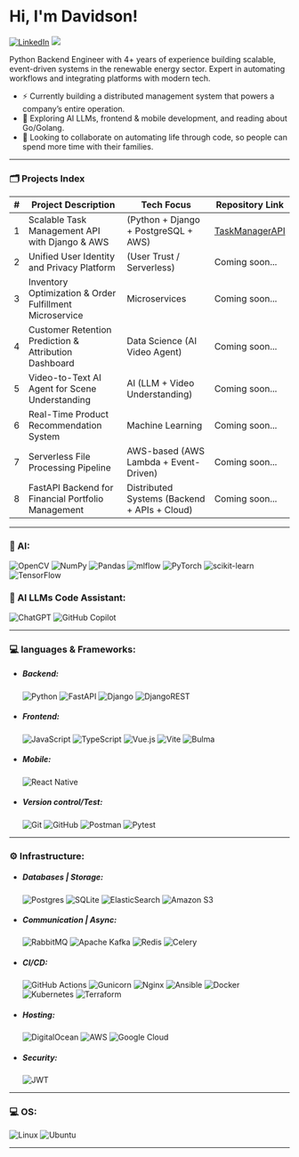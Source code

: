 # Hi, I'm Davidson!
[![LinkedIn](https://img.shields.io/badge/LinkedIn-%230077B5.svg?style=for-the-badge&logo=linkedin&logoColor=white)](https://linkedin.com/in/davidson-caetano) 
[![](https://visitcount.itsvg.in/api?id=davidson-dev&icon=0&color=0)](https://visitcount.itsvg.in)


Python Backend Engineer with 4+ years of experience building scalable, event-driven systems in the renewable energy sector.
Expert in automating workflows and integrating platforms with modern tech.

- ⚡ Currently building a distributed management system that powers a company’s entire operation.
- 🔭 Exploring AI LLMs, frontend & mobile development, and reading about Go/Golang.
- 👯 Looking to collaborate on automating life through code, so people can spend more time with their families.

---

### 🗂️ Projects Index

| # | Project Description | Tech Focus | Repository Link |
|---|---------|------------|----------------|
| 1 | Scalable Task Management API with Django & AWS | (Python + Django + PostgreSQL + AWS) | [TaskManagerAPI](https://github.com/davidson-dev/django-aws-task) |
| 2 | Unified User Identity and Privacy Platform | (User Trust / Serverless) | Coming soon... |
| 3 | Inventory Optimization & Order Fulfillment Microservice | Microservices | Coming soon... |
| 4 | Customer Retention Prediction & Attribution Dashboard | Data Science (AI Video Agent) | Coming soon... |
| 5 | Video-to-Text AI Agent for Scene Understanding | AI (LLM + Video Understanding) | Coming soon... |
| 6 | Real-Time Product Recommendation System | Machine Learning | Coming soon... |
| 7 | Serverless File Processing Pipeline | AWS-based (AWS Lambda + Event-Driven) | Coming soon... |
| 8 | FastAPI Backend for Financial Portfolio Management | Distributed Systems (Backend + APIs + Cloud) | Coming soon... |
  
---
### 🤖 AI:
![OpenCV](https://img.shields.io/badge/opencv-%23white.svg?style=flat&logo=opencv&logoColor=white)
![NumPy](https://img.shields.io/badge/numpy-%23013243.svg?style=flat&logo=numpy&logoColor=white) 
![Pandas](https://img.shields.io/badge/pandas-%23150458.svg?style=flat&logo=pandas&logoColor=white) 
![mlflow](https://img.shields.io/badge/mlflow-%23d9ead3.svg?style=flat&logo=numpy&logoColor=blue)
![PyTorch](https://img.shields.io/badge/PyTorch-%23EE4C2C.svg?style=flat&logo=PyTorch&logoColor=white)
![scikit-learn](https://img.shields.io/badge/scikit--learn-%23F7931E.svg?style=flat&logo=scikit-learn&logoColor=white)
![TensorFlow](https://img.shields.io/badge/TensorFlow-%23FF6F00.svg?style=flat&logo=TensorFlow&logoColor=white)

### 🤖 AI LLMs Code Assistant:
![ChatGPT](https://img.shields.io/badge/chatGPT-74aa9c?style=flat&logo=openai&logoColor=white)
![GitHub Copilot](https://img.shields.io/badge/github_copilot-8957E5?style=flat&logo=github-copilot&logoColor=white)

---

### 💻 languages & Frameworks:
- ##### Backend:
  ![Python](https://img.shields.io/badge/python-3670A0?style=flat&logo=python&logoColor=ffdd54)
  ![FastAPI](https://img.shields.io/badge/FastAPI-005571?style=flat&logo=fastapi) 
  ![Django](https://img.shields.io/badge/django-%23092E20.svg?style=flat&logo=django&logoColor=white) 
  ![DjangoREST](https://img.shields.io/badge/DJANGO-REST-ff1709?style=flat&logo=django&logoColor=white&color=ff1709&labelColor=gray)
   
- ##### Frontend:
  ![JavaScript](https://img.shields.io/badge/javascript-%23323330.svg?style=flat&logo=javascript&logoColor=%23F7DF1E) 
  ![TypeScript](https://img.shields.io/badge/typescript-%23007ACC.svg?style=flat&logo=typescript&logoColor=white)
  ![Vue.js](https://img.shields.io/badge/vue.js-%2335495e.svg?style=flat&logo=vuedotjs&logoColor=%234FC08D) 
  ![Vite](https://img.shields.io/badge/vite-%23646CFF.svg?style=flat&logo=vite&logoColor=white) 
  ![Bulma](https://img.shields.io/badge/bulma-00D0B1?style=flat&logo=bulma&logoColor=white)
   
- ##### Mobile:
  ![React Native](https://img.shields.io/badge/react_native-%2320232a.svg?style=flat&logo=react&logoColor=%2361DAFB)

- ##### Version control/Test:
  ![Git](https://img.shields.io/badge/git-%23F05033.svg?style=flat&logo=git&logoColor=white) 
  ![GitHub](https://img.shields.io/badge/github-%23121011.svg?style=flat&logo=github&logoColor=white)
  ![Postman](https://img.shields.io/badge/Postman-FF6C37?style=flat&logo=postman&logoColor=white)
  ![Pytest](https://img.shields.io/badge/pytest-%23ffffff.svg?style=flat&logo=pytest&logoColor=2f9fe3)

---

### ⚙️ Infrastructure:
- ##### Databases | Storage:
  ![Postgres](https://img.shields.io/badge/postgres-%23316192.svg?style=flat&logo=postgresql&logoColor=white) 
  ![SQLite](https://img.shields.io/badge/sqlite-%2307405e.svg?style=flat&logo=sqlite&logoColor=white)
  ![ElasticSearch](https://img.shields.io/badge/-ElasticSearch-005571?style=flat&logo=elasticsearch)
  ![Amazon S3](https://img.shields.io/badge/Amazon%20S3-FF9900?style=flat&logo=amazons3&logoColor=white)
   
- ##### Communication | Async:
  ![RabbitMQ](https://img.shields.io/badge/rabbitmq-FF6600?style=flat&logo=rabbitmq&logoColor=white)
  ![Apache Kafka](https://img.shields.io/badge/Apache%20Kafka-000?style=flat&logo=apachekafka)
  ![Redis](https://img.shields.io/badge/redis-%23DD0031.svg?style=flat&logo=redis&logoColor=white)
  ![Celery](https://img.shields.io/badge/celery-%23a9cc54.svg?style=flat&logo=celery&logoColor=ddf4a4)
   
- ##### CI/CD:
  ![GitHub Actions](https://img.shields.io/badge/github%20actions-%232671E5.svg?style=flat&logo=githubactions&logoColor=white)
  ![Gunicorn](https://img.shields.io/badge/gunicorn-%298729.svg?style=flat&logo=gunicorn&logoColor=white) 
  ![Nginx](https://img.shields.io/badge/nginx-%23009639.svg?style=flat&logo=nginx&logoColor=white) 
  ![Ansible](https://img.shields.io/badge/ansible-%231A1918.svg?style=flat&logo=ansible&logoColor=white) 
  ![Docker](https://img.shields.io/badge/docker-%230db7ed.svg?style=flat&logo=docker&logoColor=white) 
  ![Kubernetes](https://img.shields.io/badge/kubernetes-%23326ce5.svg?style=flat&logo=kubernetes&logoColor=white)
  ![Terraform](https://img.shields.io/badge/terraform-%235835CC.svg?style=flat&logo=terraform&logoColor=white)

- ##### Hosting:
  ![DigitalOcean](https://img.shields.io/badge/DigitalOcean-%230167ff.svg?style=flat&logo=digitalOcean&logoColor=white)
  ![AWS](https://img.shields.io/badge/AWS-%23FF9900.svg?style=flat&logo=amazon-aws&logoColor=white)
  ![Google Cloud](https://img.shields.io/badge/GoogleCloud-%234285F4.svg?style=flat&logo=google-cloud&logoColor=white)

- ##### Security:
  ![JWT](https://img.shields.io/badge/JWT-black?style=flat&logo=JSON%20web%20tokens)

---

### 💻 OS:
![Linux](https://img.shields.io/badge/Linux-FCC624?style=flat&logo=linux&logoColor=black)
![Ubuntu](https://img.shields.io/badge/Ubuntu-E95420?style=flat&logo=ubuntu&logoColor=white)

---
